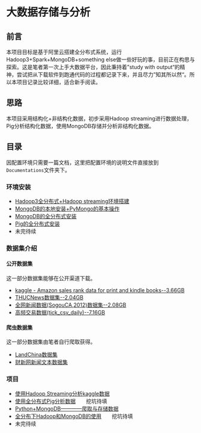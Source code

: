 # 大数据存储与分析

## 前言  

本项目目标是基于阿里云搭建全分布式系统，运行Hadoop3+Spark+MongoDB+something else做一些好玩的事，目前正在构思与探索。这是笔者第一次上手大数据平台，因此秉持着”study with output“的精神，尝试把从下载软件到跑通代码的过程都记录下来，并且尽力”知其所以然“。所以本项目记录比较详细，适合新手阅读。

## 思路

本项目采用结构化+非结构化数据，初步采用Hadoop streaming进行数据处理，Pig分析结构化数据，使用MongoDB存储并分析非结构化数据。
 
## 目录  

因配置环境只需要一篇文档，这里把配置环境的说明文件直接放到`Documentations`文件夹下。

### 环境安装
 
- [Hadoop3全分布式+Hadoop streaming环境搭建](./Documentations/Hadoop_distribute.md)  
- [MongoDB的本地安装+PyMongo的基本操作](./Documentations/MongoDB_standalone.md)    
- [MongoDB的全分布式安装](./Documentations/MongoDB_distribute.md)    
- [Pig的全分布式安装](./Documentations/Pig_distribute.md) 
- 未完待续

### 数据集介绍

#### 公开数据集

这一部分数据集能够在公开渠道下载。  

- [kaggle - Amazon sales rank data for print and kindle books--3.66GB](./Documentations/open_datas.md)
- [THUCNews数据集--2.04GB](./Documentations/open_datas.md)
- [全网新闻数据(SogouCA,2012)数据集--2.08GB](./Documentations/open_datas.md)
- [高频交易数据(tick_csv_daily)--7.16GB](./Documentations/open_datas.md)


#### 爬虫数据集

这一部分数据集由笔者自行爬取获得。  

- [LandChina数据集](./Documentations/private_datas.md)
- [财新网新闻文本数据集](./Documentations/private_datas.md)


### 项目
- [使用Hadoop Streaming分析kaggle数据](./HadoopStreaming_Kaggle/README.md)
- [使用全分布式Pig分析数据](./PigOnMap-Reduce/README.md)　　挖坑待填 
- [Python+MongoDB————爬取与存储数据](./MongDBWithCrawler/README.md)  
- [全分布下Hadoop和MongoDB的使用](./Documentations/Hadoop+MongoDB_Crawler.md)　　挖坑待填  
- 未完待续
